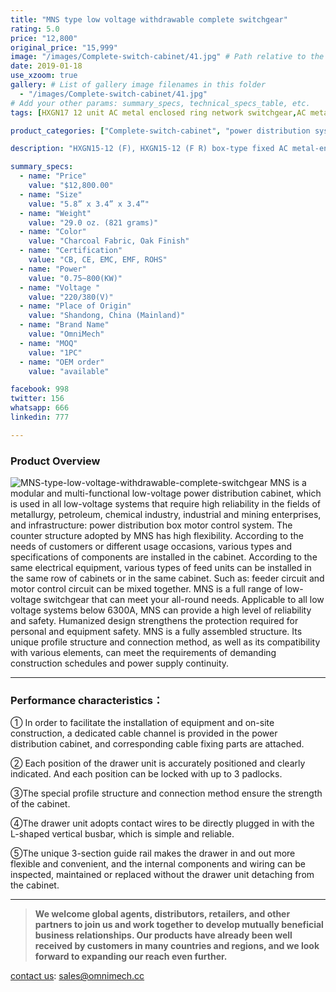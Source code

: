 ```yaml
---
title: "MNS type low voltage withdrawable complete switchgear"
rating: 5.0
price: "12,800"
original_price: "15,999"
image: "/images/Complete-switch-cabinet/41.jpg" # Path relative to the 'static' folder or use Hugo Pipes
date: 2019-01-18
use_xzoom: true
gallery: # List of gallery image filenames in this folder
  - "/images/Complete-switch-cabinet/41.jpg"
# Add your other params: summary_specs, technical_specs_table, etc.
tags: [HXGN17 12 unit AC metal enclosed ring network switchgear,AC metal enclosed ring network switchgear,12 unit AC metal enclosed ring network switchgear,power distribution system,ring network power supply,stable power distribution,electrical components,circuit breaking,isolation,protection,easy installation,easy maintenance,continuous and secure power supply]

product_categories: ["Complete-switch-cabinet", "power distribution system"]

description: "HXGN15-12 (F), HXGN15-12 (F R) box-type fixed AC metal-enclosed switchgear (hereinafter referred to as switchgear), suitable for rated voltage of 12KV, rated frequency of 50HZ, rated current of 630A and above A three-phase AC system powered by network cabinets or radial terminals, used for segmenting and branching of cable lines."

summary_specs:
  - name: "Price"
    value: "$12,800.00"
  - name: "Size"
    value: "5.8” x 3.4” x 3.4”"
  - name: "Weight"
    value: "29.0 oz. (821 grams)"
  - name: "Color"
    value: "Charcoal Fabric, Oak Finish"
  - name: "Certification"
    value: "CB, CE, EMC, EMF, ROHS"
  - name: "Power"
    value: "0.75~800(KW)"
  - name: "Voltage "
    value: "220/380(V)"
  - name: "Place of Origin"
    value: "Shandong, China (Mainland)"
  - name: "Brand Name"
    value: "OmniMech"
  - name: "MOQ"
    value: "1PC"
  - name: "OEM order"
    value: "available"

facebook: 998
twitter: 156
whatsapp: 666
linkedin: 777    

---
```



### Product Overview

![MNS-type-low-voltage-withdrawable-complete-switchgear](/images/Complete-switch-cabinet/39.png) 
MNS is a modular and multi-functional low-voltage power distribution cabinet, which is used in all low-voltage systems that require high reliability in the fields of metallurgy, petroleum, chemical industry, industrial and mining enterprises, and infrastructure: power distribution box motor control system. The counter structure adopted by MNS has high flexibility. According to the needs of customers or different usage occasions, various types and specifications of components are installed in the cabinet. According to the same electrical equipment, various types of feed units can be installed in the same row of cabinets or in the same cabinet. Such as: feeder circuit and motor control circuit can be mixed together. MNS is a full range of low-voltage switchgear that can meet your all-round needs. Applicable to all low voltage systems below 6300A, MNS can provide a high level of reliability and safety. Humanized design strengthens the protection required for personal and equipment safety. MNS is a fully assembled structure. Its unique profile structure and connection method, as well as its compatibility with various elements, can meet the requirements of demanding construction schedules and power supply continuity.

* * *

### Performance characteristics：

① In order to facilitate the installation of equipment and on-site construction, a dedicated cable channel is provided in the power distribution cabinet, and corresponding cable fixing parts are attached.

② Each position of the drawer unit is accurately positioned and clearly indicated. And each position can be locked with up to 3 padlocks.

③The special profile structure and connection method ensure the strength of the cabinet.

④The drawer unit adopts contact wires to be directly plugged in with the L-shaped vertical busbar, which is simple and reliable.

⑤The unique 3-section guide rail makes the drawer in and out more flexible and convenient, and the internal components and wiring can be inspected, maintained or replaced without the drawer unit detaching from the cabinet.

* * *

> **We welcome global agents, distributors, retailers, and other partners to join us and work together to develop mutually beneficial business relationships. Our products have already been well received by customers in many countries and regions, and we look forward to expanding our reach even further.**

 [contact us](/contact/): sales@omnimech.cc

